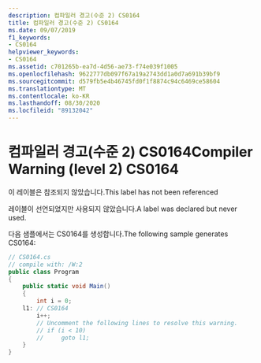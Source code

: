 ```yaml
---
description: 컴파일러 경고(수준 2) CS0164
title: 컴파일러 경고(수준 2) CS0164
ms.date: 09/07/2019
f1_keywords:
- CS0164
helpviewer_keywords:
- CS0164
ms.assetid: c701265b-ea7d-4d56-ae73-f74e039f1005
ms.openlocfilehash: 9622777db097f67a19a2743dd1a0d7a691b39bf9
ms.sourcegitcommit: d579fb5e4b46745fd0f1f8874c94c6469ce58604
ms.translationtype: MT
ms.contentlocale: ko-KR
ms.lasthandoff: 08/30/2020
ms.locfileid: "89132042"
---
```

# <a name="compiler-warning-level-2-cs0164"></a><span data-ttu-id="638e0-103">컴파일러 경고(수준 2) CS0164</span><span class="sxs-lookup"><span data-stu-id="638e0-103">Compiler Warning (level 2) CS0164</span></span>
<span data-ttu-id="638e0-104">이 레이블은 참조되지 않았습니다.</span><span class="sxs-lookup"><span data-stu-id="638e0-104">This label has not been referenced</span></span>

 <span data-ttu-id="638e0-105">레이블이 선언되었지만 사용되지 않았습니다.</span><span class="sxs-lookup"><span data-stu-id="638e0-105">A label was declared but never used.</span></span>

 <span data-ttu-id="638e0-106">다음 샘플에서는 CS0164를 생성합니다.</span><span class="sxs-lookup"><span data-stu-id="638e0-106">The following sample generates CS0164:</span></span>

```csharp
// CS0164.cs
// compile with: /W:2
public class Program
{
    public static void Main()
    {
        int i = 0;
    l1: // CS0164
        i++;
        // Uncomment the following lines to resolve this warning.
        // if (i < 10)
        //     goto l1;
    }
}
```
